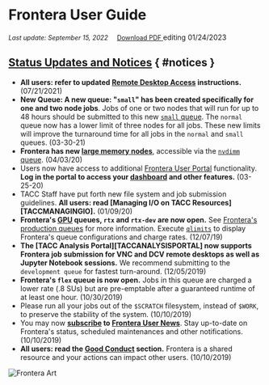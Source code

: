 # Frontera User Guide
<span style="font-size:90%;"><i>Last update: September 15, 2022</i>&nbsp;&nbsp;&nbsp;&nbsp;&nbsp;<a href="https://frontera-portal.tacc.utexas.edu/user-guide/docs/user-guide.pdf">Download PDF <i class="fa fa-file-pdf-o"></i></a></span> editing 01/24/2023

## [Status Updates and Notices](#notices) { #notices }

* **All users: refer to updated [Remote Desktop Access](#remote-desktop-access) instructions.** (07/21/2021)
* **New Queue: A new queue: "`small`" has been created specifically for one and two node jobs**. Jobs of one or two nodes that will run for up to 48 hours should be submitted to this new [`small` queue](#frontera-production-queues).  The `normal` queue now has a lower limit of three nodes for all jobs. These new limits will improve the turnaround time for all jobs in the `normal` and `small` queues. (03-30-21) 
* **Frontera has new [large memory nodes](#large-memory-nodes)**, accessible via the [`nvdimm` queue](#frontera-production-queues). (04/03/20)
* Users now have access to additional [Frontera User Portal](#portal) functionality. **Log in the portal to access your [dashboard](https://frontera-portal.tacc.utexas.edu/workbench/dashboard) and other features.** (03-25-20)
* TACC Staff have put forth new file system and job submission guidelines. **All users: read [Managing I/O on TACC Resources][TACCMANAGINGIO].** (01/09/20)
* **Frontera's [GPU](#gpu-nodes) queues, `rtx` and `rtx-dev` are now open.** See [Frontera's production queues](#frontera-production-queues) for more information. Execute [`qlimits`](#taccs-qlimits-command) to display Frontera's queue configurations and charge rates. (12/07/19)
*  **The [TACC Analysis Portal][TACCANALYSISPORTAL] now supports Frontera job submission for VNC and DCV remote desktops as well as Jupyter Notebook sessions.** We recommend submitting to the `development queue` for fastest turn-around. (12/05/2019)
* **Frontera's `flex` queue is now open.** Jobs in this queue are charged a lower rate (.8 SUs) but are pre-emptable after a guaranteed runtime of at least one hour. (10/30/2019) 
* Please run all your jobs out of the `$SCRATCH` filesystem, instead of `$WORK`, to preserve the stability of the system. (10/10/2019)
* You may now **[subscribe](https://portal.tacc.utexas.edu/news/subscribe) to [Frontera User News](https://portal.tacc.utexas.edu/user-news/-/news/Frontera)**. Stay up-to-date on Frontera's status, scheduled maintenances and other notifications. (10/10/2019) 
* **All users: read the [Good Conduct](#conduct) section.** Frontera is a shared resource and your actions can impact other users. (10/10/2019) 


<img alt="Frontera Art" src="IMAGEDIR/frontera/frontera-art.jpg">

